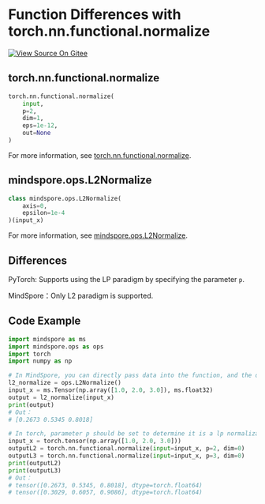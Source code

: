 # Function Differences with torch.nn.functional.normalize

[![View Source On Gitee](https://mindspore-website.obs.cn-north-4.myhuaweicloud.com/website-images/r1.9/resource/_static/logo_source_en.png)](https://gitee.com/mindspore/docs/blob/r1.9/docs/mindspore/source_en/note/api_mapping/pytorch_diff/L2Normalize.md)

## torch.nn.functional.normalize

```python
torch.nn.functional.normalize(
    input,
    p=2,
    dim=1,
    eps=1e-12,
    out=None
)
```

For more information, see [torch.nn.functional.normalize](https://pytorch.org/docs/1.5.0/nn.functional.html#torch.nn.functional.normalize).

## mindspore.ops.L2Normalize

```python
class mindspore.ops.L2Normalize(
    axis=0,
    epsilon=1e-4
)(input_x)
```

For more information, see [mindspore.ops.L2Normalize](https://mindspore.cn/docs/en/r1.9/api_python/ops/mindspore.ops.L2Normalize.html#mindspore.ops.L2Normalize).

## Differences

PyTorch: Supports using the LP paradigm by specifying the parameter `p`.

MindSpore：Only L2 paradigm is supported.

## Code Example

```python
import mindspore as ms
import mindspore.ops as ops
import torch
import numpy as np

# In MindSpore, you can directly pass data into the function, and the default dimension is 0.
l2_normalize = ops.L2Normalize()
input_x = ms.Tensor(np.array([1.0, 2.0, 3.0]), ms.float32)
output = l2_normalize(input_x)
print(output)
# Out：
# [0.2673 0.5345 0.8018]

# In torch, parameter p should be set to determine it is a lp normalization, and the default dimension is 1.
input_x = torch.tensor(np.array([1.0, 2.0, 3.0]))
outputL2 = torch.nn.functional.normalize(input=input_x, p=2, dim=0)
outputL3 = torch.nn.functional.normalize(input=input_x, p=3, dim=0)
print(outputL2)
print(outputL3)
# Out：
# tensor([0.2673, 0.5345, 0.8018], dtype=torch.float64)
# tensor([0.3029, 0.6057, 0.9086], dtype=torch.float64)
```